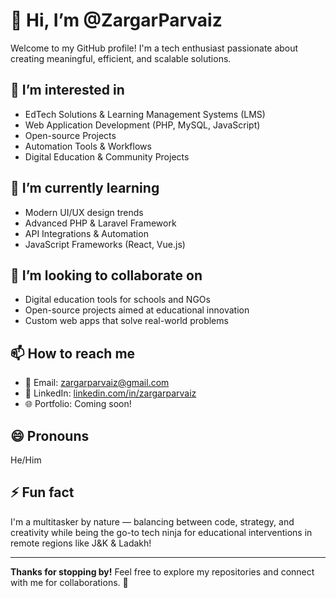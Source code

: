 # 👋 Hi, I’m @ZargarParvaiz

Welcome to my GitHub profile! I'm a tech enthusiast passionate about creating meaningful, efficient, and scalable solutions.

## 👀 I’m interested in
- EdTech Solutions & Learning Management Systems (LMS)
- Web Application Development (PHP, MySQL, JavaScript)
- Open-source Projects
- Automation Tools & Workflows
- Digital Education & Community Projects

## 🌱 I’m currently learning
- Modern UI/UX design trends
- Advanced PHP & Laravel Framework
- API Integrations & Automation
- JavaScript Frameworks (React, Vue.js)

## 💞️ I’m looking to collaborate on
- Digital education tools for schools and NGOs
- Open-source projects aimed at educational innovation
- Custom web apps that solve real-world problems

## 📫 How to reach me
- 📧 Email: zargarparvaiz@gmail.com
- 📱 LinkedIn: [linkedin.com/in/zargarparvaiz](https://www.linkedin.com/in/zargarparvaiz/)
- 🌐 Portfolio: Coming soon!

## 😄 Pronouns
He/Him

## ⚡ Fun fact
I'm a multitasker by nature — balancing between code, strategy, and creativity while being the go-to tech ninja for educational interventions in remote regions like J&K & Ladakh!

---

**Thanks for stopping by!** Feel free to explore my repositories and connect with me for collaborations. 🚀
